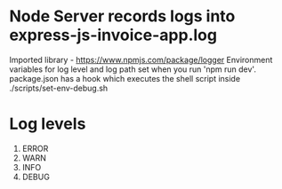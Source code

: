 # Node Server records logs into express-js-invoice-app.log

Imported library - https://www.npmjs.com/package/logger
Environment variables for log level and log path set when you run 'npm run dev'.
package.json has a hook which executes the shell script inside ./scripts/set-env-debug.sh

# Log levels

1. ERROR
2. WARN
3. INFO
4. DEBUG

